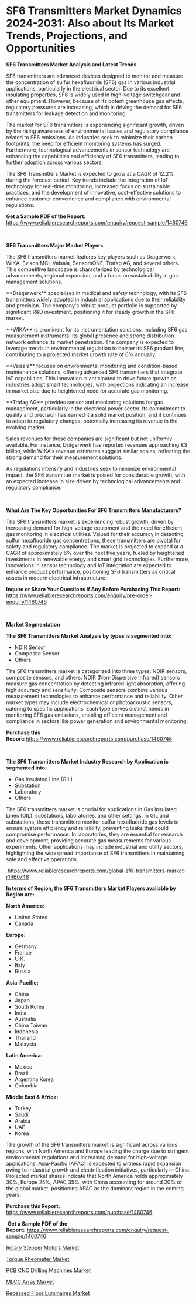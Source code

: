 <p><h1>SF6 Transmitters Market Dynamics 2024-2031: Also about Its Market Trends, Projections, and Opportunities</h1></p><p><strong>SF6 Transmitters Market Analysis and Latest Trends</strong></p>
<p><p>SF6 transmitters are advanced devices designed to monitor and measure the concentration of sulfur hexafluoride (SF6) gas in various industrial applications, particularly in the electrical sector. Due to its excellent insulating properties, SF6 is widely used in high-voltage switchgear and other equipment. However, because of its potent greenhouse gas effects, regulatory pressures are increasing, which is driving the demand for SF6 transmitters for leakage detection and monitoring.</p><p>The market for SF6 transmitters is experiencing significant growth, driven by the rising awareness of environmental issues and regulatory compliance related to SF6 emissions. As industries seek to minimize their carbon footprints, the need for efficient monitoring systems has surged. Furthermore, technological advancements in sensor technology are enhancing the capabilities and efficiency of SF6 transmitters, leading to further adoption across various sectors.</p><p>The SF6 Transmitters Market is expected to grow at a CAGR of 12.2% during the forecast period. Key trends include the integration of IoT technology for real-time monitoring, increased focus on sustainable practices, and the development of innovative, cost-effective solutions to enhance customer convenience and compliance with environmental regulations.</p></p>
<p><strong>Get a Sample PDF of the Report:&nbsp;</strong> <a href="https://www.reliableresearchreports.com/enquiry/request-sample/1460746?utm_campaign=8&utm_medium=2&utm_source=Github&utm_content=ia&utm_term=01102024&utm_id=sf6-transmitters">https://www.reliableresearchreports.com/enquiry/request-sample/1460746</a></p>
<p>&nbsp;</p>
<p><strong>SF6 Transmitters Major Market Players</strong></p>
<p><p>The SF6 transmitters market features key players such as Drägerwerk, WIKA, Evikon MCI, Vaisala, SensorsONE, Trafag AG, and several others. This competitive landscape is characterized by technological advancements, regional expansion, and a focus on sustainability in gas management solutions.</p><p>**Drägerwerk** specializes in medical and safety technology, with its SF6 transmitters widely adopted in industrial applications due to their reliability and precision. The company's robust product portfolio is supported by significant R&D investment, positioning it for steady growth in the SF6 market.</p><p>**WIKA** is prominent for its instrumentation solutions, including SF6 gas measurement instruments. Its global presence and strong distribution network enhance its market penetration. The company is expected to leverage trends in environmental regulation to bolster its SF6 product line, contributing to a projected market growth rate of 6% annually.</p><p>**Vaisala** focuses on environmental monitoring and condition-based maintenance solutions, offering advanced SF6 transmitters that integrate IoT capabilities. This innovation is anticipated to drive future growth as industries adopt smart technologies, with projections indicating an increase in market size due to heightened need for accurate gas monitoring.</p><p>**Trafag AG** provides sensor and monitoring solutions for gas management, particularly in the electrical power sector. Its commitment to quality and precision has earned it a solid market position, and it continues to adapt to regulatory changes, potentially increasing its revenue in the evolving market.</p><p>Sales revenues for these companies are significant but not uniformly available. For instance, Drägerwerk has reported revenues approaching €3 billion, while WIKA's revenue estimates suggest similar scales, reflecting the strong demand for their measurement solutions.</p><p>As regulations intensify and industries seek to minimize environmental impact, the SF6 transmitter market is poised for considerable growth, with an expected increase in size driven by technological advancements and regulatory compliance.</p></p>
<p>&nbsp;</p>
<p><strong>What Are The Key Opportunities For SF6 Transmitters Manufacturers?</strong></p>
<p><p>The SF6 transmitters market is experiencing robust growth, driven by increasing demand for high-voltage equipment and the need for efficient gas monitoring in electrical utilities. Valued for their accuracy in detecting sulfur hexafluoride gas concentrations, these transmitters are pivotal for safety and regulatory compliance. The market is projected to expand at a CAGR of approximately 6% over the next five years, fueled by heightened investments in renewable energy and smart grid technologies. Furthermore, innovations in sensor technology and IoT integration are expected to enhance product performance, positioning SF6 transmitters as critical assets in modern electrical infrastructure.</p></p>
<p><strong>Inquire or Share Your Questions If Any Before Purchasing This Report:</strong> <a href="https://www.reliableresearchreports.com/enquiry/pre-order-enquiry/1460746?utm_campaign=8&utm_medium=2&utm_source=Github&utm_content=ia&utm_term=01102024&utm_id=sf6-transmitters">https://www.reliableresearchreports.com/enquiry/pre-order-enquiry/1460746</a></p>
<p>&nbsp;</p>
<p><strong>Market Segmentation</strong></p>
<p><strong>The SF6 Transmitters Market Analysis by types is segmented into:</strong></p>
<p><ul><li>NDIR Sensor</li><li>Composite Sensor</li><li>Others</li></ul></p>
<p><p>The SF6 transmitters market is categorized into three types: NDIR sensors, composite sensors, and others. NDIR (Non-Dispersive Infrared) sensors measure gas concentration by detecting infrared light absorption, offering high accuracy and sensitivity. Composite sensors combine various measurement technologies to enhance performance and reliability. Other market types may include electrochemical or photoacoustic sensors, catering to specific applications. Each type serves distinct needs in monitoring SF6 gas emissions, enabling efficient management and compliance in sectors like power generation and environmental monitoring.</p></p>
<p><strong>Purchase this Report:&nbsp;</strong><a href="https://www.reliableresearchreports.com/purchase/1460746?utm_campaign=8&utm_medium=2&utm_source=Github&utm_content=ia&utm_term=01102024&utm_id=sf6-transmitters">https://www.reliableresearchreports.com/purchase/1460746</a></p>
<p>&nbsp;</p>
<p><strong>The SF6 Transmitters Market Industry Research by Application is segmented into:</strong></p>
<p><ul><li>Gas Insulated Line (GIL)</li><li>Substation</li><li>Laboratory</li><li>Others</li></ul></p>
<p><p>The SF6 transmitters market is crucial for applications in Gas Insulated Lines (GIL), substations, laboratories, and other settings. In GIL and substations, these transmitters monitor sulfur hexafluoride gas levels to ensure system efficiency and reliability, preventing leaks that could compromise performance. In laboratories, they are essential for research and development, providing accurate gas measurements for various experiments. Other applications may include industrial and utility sectors, highlighting the widespread importance of SF6 transmitters in maintaining safe and effective operations.</p></p>
<p><a href="https://www.reliableresearchreports.com/global-sf6-transmitters-market-r1460746?utm_campaign=8&utm_medium=2&utm_source=Github&utm_content=ia&utm_term=01102024&utm_id=sf6-transmitters">&nbsp;https://www.reliableresearchreports.com/global-sf6-transmitters-market-r1460746</a></p>
<p><strong>In terms of Region, the SF6 Transmitters Market Players available by Region are:</strong></p>
<p>
    <p> <strong> North America: </strong>
        <ul>
            <li>United States</li>
            <li>Canada</li>
        </ul>
        </p> 
    <p> <strong> Europe: </strong>
        <ul>
            <li>Germany</li>
            <li>France</li>
            <li>U.K.</li>
            <li>Italy</li>
            <li>Russia</li>
        </ul>
        </p> 
    <p> <strong> Asia-Pacific: </strong>
        <ul>
            <li>China</li>
            <li>Japan</li>
            <li>South Korea</li>
            <li>India</li>
            <li>Australia</li>
            <li>China Taiwan</li>
            <li>Indonesia</li>
            <li>Thailand</li>
            <li>Malaysia</li>
        </ul>
        </p> 
    <p> <strong> Latin America: </strong>
        <ul>
            <li>Mexico</li>
            <li>Brazil</li>
            <li>Argentina Korea</li>
            <li>Colombia</li>
        </ul>
        </p> 
    <p> <strong> Middle East & Africa: </strong>
        <ul>
            <li>Turkey</li>
            <li>Saudi</li>
            <li>Arabia</li>
            <li>UAE</li>
            <li>Korea</li>
        </ul>
    </p>
    </p>
<p><p>The growth of the SF6 transmitters market is significant across various regions, with North America and Europe leading the charge due to stringent environmental regulations and increasing demand for high-voltage applications. Asia-Pacific (APAC) is expected to witness rapid expansion owing to industrial growth and electrification initiatives, particularly in China. Projected market shares indicate that North America holds approximately 30%, Europe 25%, APAC 35%, with China accounting for around 20% of the global market, positioning APAC as the dominant region in the coming years.</p></p>
<p><strong>Purchase this Report: </strong><a href="https://www.reliableresearchreports.com/purchase/1460746?utm_campaign=8&utm_medium=2&utm_source=Github&utm_content=ia&utm_term=01102024&utm_id=sf6-transmitters">https://www.reliableresearchreports.com/purchase/1460746</a></p>
<p>&nbsp;<strong>Get a Sample PDF of the Report:&nbsp;&nbsp;</strong><a href="https://www.reliableresearchreports.com/enquiry/request-sample/1460746?utm_campaign=8&utm_medium=2&utm_source=Github&utm_content=ia&utm_term=01102024&utm_id=sf6-transmitters">https://www.reliableresearchreports.com/enquiry/request-sample/1460746</a></p>
<p><strong></strong></p>
<p><p><a href="https://issuu.com/reportprime-2/docs/rotary-stepper-motors-market-size-2_727b62df446504?utm_campaign=8&utm_medium=2&utm_source=Github&utm_content=ia&utm_term=01102024&utm_id=sf6-transmitters">Rotary Stepper Motors Market</a></p><p><a href="https://www.linkedin.com/pulse/strategic-roadmap-success-global-torque-rheometer-market-xoibf?utm_campaign=8&utm_medium=2&utm_source=Github&utm_content=ia&utm_term=01102024&utm_id=sf6-transmitters">Torque Rheometer Market</a></p><p><a href="https://github.com/AfsanaMia652/Market-Research-Report-List-1/blob/main/pcb-cnc-drilling-machines-market.md?utm_campaign=8&utm_medium=2&utm_source=Github&utm_content=ia&utm_term=01102024&utm_id=sf6-transmitters">PCB CNC Drilling Machines Market</a></p><p><a href="https://issuu.com/reportprime-2/docs/mlcc-array-market-size-2030.pptx_ba8d456f98be9d?utm_campaign=8&utm_medium=2&utm_source=Github&utm_content=ia&utm_term=01102024&utm_id=sf6-transmitters">MLCC Array Market</a></p><p><a href="https://www.linkedin.com/pulse/recessed-floor-luminaires-market-size-share-trends-analysis-report-00orc?utm_campaign=8&utm_medium=2&utm_source=Github&utm_content=ia&utm_term=01102024&utm_id=sf6-transmitters">Recessed Floor Luminaires Market</a></p></p>
